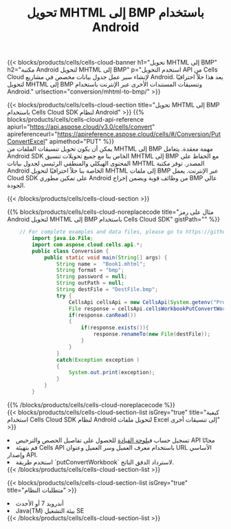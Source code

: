 ﻿---
title:  تحويل MHTML إلى BMP باستخدام Android
description:  استخدام Aspose.Cells Cloud SDK لنظام Android لتحويل ملف بتنسيق MHTML إلى ملف بتنسيق BMP.
kwords: Excel, Convert MHTML to BMP, REST, Android
howto: How to convert MHTML to BMP using Aspose.Cells Cloud Android library.
---
{{< blocks/products/cells/cells-cloud-banner h1="تحويل MHTML إلى BMP" h2="مكتبة Android لتحويل MHTML إلى BMP" p="استخدم التحويل API من Cells Cloud لإنشاء سير عمل جدول بيانات مخصص في مشاريع Android. يعد هذا حلاً احترافيًا لتحويل MHTML إلى BMP وتنسيقات المستندات الأخرى عبر الإنترنت باستخدام Android." urlsection="conversion/mhtml-to-bmp/" >}}

{{< blocks/products/cells/cells-cloud-section title="تحويل MHTML إلى BMP باستخدام Cells Cloud SDK لنظام Android" >}}
{{% blocks/products/cells/cells-cloud-api-reference apiurl="https://api.aspose.cloud/v3.0/cells/convert" apireferenceurl="https://apireference.aspose.cloud/cells/#/Conversion/PutConvertExcel" apimethod="PUT" %}}
<br/>
يمكن أن يكون تحويل تنسيقات الملفات من MHTML إلى BMP مهمة معقدة. يتعامل Android SDK الخاص بنا مع جميع تحويلات تنسيق MHTML إلى BMP مع الحفاظ على المحتوى الهيكلي والمنطقي الرئيسي لجدول بيانات MHTML المصدر. توفر مكتبة Android الخاصة بنا حلاً احترافيًا لتحويل MHTML إلى ملفات BMP عبر الإنترنت. يعمل Cloud SDK على تمكين مطوري Android من وظائف قوية ويضمن إخراج BMP عالي الجودة.

{{< /blocks/products/cells/cells-cloud-section >}}

{{% blocks/products/cells/cells-cloud-noreplacecode title="مثال على رمز Android لتحويل MHTML إلى BMP باستخدام Cells Cloud SDK" gistPath="" %}}
 
```java
    // For complete examples and data files, please go to https://github.com/aspose-cells-cloud/aspose-cells-cloud-android/
        import java.io.File;
        import com.aspose.cloud.cells.api.*;
        public class Conversion {
            public static void main(String[] args) {
                String name =  "Book1.mhtml";
                String format = "bmp";
                String password = null;
                String outPath = null;
                String destFile = "DestFile.bmp";
                try {
                    CellsApi cellsApi = new CellsApi(System.getenv("ProductClientId"), System.getenv("ProductClientSecret"));
                    File response = cellsApi.cellsWorkbookPutConvertWorkbook(new File(name), format, password, outPath, null,null);            
                    if(response.canRead())
                    {
                        if(response.exists()){
                            response.renameTo(new File(destFile));
                        }                
                    }
                }
                catch(Exception exception )
                {
                    System.out.print(exception);
                }
            }
        }
```
 
{{% /blocks/products/cells/cells-cloud-noreplacecode %}}
<br/>
{{< blocks/products/cells/cells-cloud-section-list isGrey="true" title="كيفية استخدام Cells Cloud SDK لنظام Android لتحويل ملفات Excel إلى تنسيقات أخرى" >}}
<li> تسجيل حساب في<a href="https://dashboard.aspose.cloud/">لوحة القيادة</a> للحصول على تفاصيل الحصص والترخيص API مجانًا</li>
<li>قم بتهيئة Cells API باستخدام معرف العميل وسر العميل وعنوان URL الأساسي وإصدار API.</li>
<li>استخدم طريقة `putConvertWorkbook` لاسترداد الدفق الناتج.</li>
{{< /blocks/products/cells/cells-cloud-section-list >}}

{{< blocks/products/cells/cells-cloud-section-list isGrey="true" title="متطلبات النظام" >}}
<li>أندرويد 7 أو الأحدث</li>
<li>Java(TM) بيئة التشغيل SE</li>
{{< /blocks/products/cells/cells-cloud-section-list >}}
